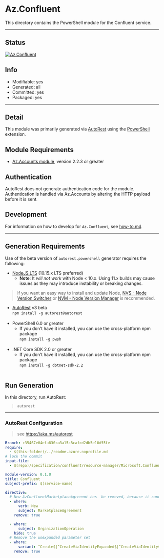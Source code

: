 <!-- region Generated -->
# Az.Confluent
This directory contains the PowerShell module for the Confluent service.

---
## Status
[![Az.Confluent](https://img.shields.io/powershellgallery/v/Az.Confluent.svg?style=flat-square&label=Az.Confluent "Az.Confluent")](https://www.powershellgallery.com/packages/Az.Confluent/)

## Info
- Modifiable: yes
- Generated: all
- Committed: yes
- Packaged: yes

---
## Detail
This module was primarily generated via [AutoRest](https://github.com/Azure/autorest) using the [PowerShell](https://github.com/Azure/autorest.powershell) extension.

## Module Requirements
- [Az.Accounts module](https://www.powershellgallery.com/packages/Az.Accounts/), version 2.2.3 or greater

## Authentication
AutoRest does not generate authentication code for the module. Authentication is handled via Az.Accounts by altering the HTTP payload before it is sent.

## Development
For information on how to develop for `Az.Confluent`, see [how-to.md](how-to.md).
<!-- endregion -->

---
## Generation Requirements
Use of the beta version of `autorest.powershell` generator requires the following:
- [NodeJS LTS](https://nodejs.org) (10.15.x LTS preferred)
  - **Note**: It *will not work* with Node < 10.x. Using 11.x builds may cause issues as they may introduce instability or breaking changes.
> If you want an easy way to install and update Node, [NVS - Node Version Switcher](../nodejs/installing-via-nvs.md) or [NVM - Node Version Manager](../nodejs/installing-via-nvm.md) is recommended.
- [AutoRest](https://aka.ms/autorest) v3 beta <br>`npm install -g autorest@autorest`<br>&nbsp;
- PowerShell 6.0 or greater
  - If you don't have it installed, you can use the cross-platform npm package <br>`npm install -g pwsh`<br>&nbsp;
- .NET Core SDK 2.0 or greater
  - If you don't have it installed, you can use the cross-platform npm package <br>`npm install -g dotnet-sdk-2.2`<br>&nbsp;

## Run Generation
In this directory, run AutoRest:
> `autorest`

---
### AutoRest Configuration
> see https://aka.ms/autorest

``` yaml
Branch: c35467e04efa830ca3a15c8cafcd2db5e10d55fe
require:
  - $(this-folder)/../readme.azure.noprofile.md
# lock the commit
input-file:
  - $(repo)/specification/confluent/resource-manager/Microsoft.Confluent/stable/2020-03-01/confluent.json

module-version: 0.1.0
title: Confluent
subject-prefix: $(service-name)

directive:
  # New-AzConfluentMarketplaceAgreeemt has  be removed, because it cand be replace by Set-AzMarketplaceTerms (Az.MarketplaceOrdering).
  - where:
      verb: New
      subject: MarketplaceAgreement
    remove: true

  - where:
      subject: OrganizationOperation
    hide: true
  # Remove the unexpanded parameter set
  - where:
      variant: ^Create$|^CreateViaIdentityExpanded$|^CreateViaIdentity$|^Update$|^UpdateViaIdentity$
    remove: true
```
